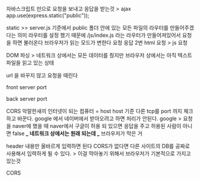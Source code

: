 자바스크립트 만으로 요청을 보내고 응답을 받는것 > ajax
app.use(express.static("public"));

static >>
server.js 기준에서 public 폴더 안에 있는 모든 파일의 라우터를 만들어주겠다는 의미
라우터를 설정 했기 때문에 /js/index.js 라는 라우터가 만들어져있어서 요청을 하면 불러온다
브라우저가 읽는 모드가 변한다 요청 응답 2번 html 요청 > js 요청

DOM 파싱 >
네트워크 상에서는 모든 데이터를 줬지만 브라우저 상에서는 아직 텍스트 파일을 읽고 있는 상태

url 을 바꾸지 않고 요청을 때린다

front server port

back server port

CORS 악랄한새끼
인터넷이 되는 컴퓨터 = host
host 기준 다른 tcp를
port 까지 체크 하고 바꾼다.
google 에서 네이버에서 받아오려고 하면 처리가 안된다.
google > 요청을 naver에 했을 때 naver에서 구글이 허용 되 있으면 응답을 주고 허용된 사람이 아니면 false
**_ 네트워크 상에서는 원래 되는데
_** 브라우저가 막은 거

header 내용만 올바르게 입력하면 된다
CORS가 없다면 다른 사이트의 DB를 공짜로 사용해서 입력하게 될 수 있다. > 이걸 막아놓기 위해서 브라우저가 기본적으로 가지고 있는것

CORS
